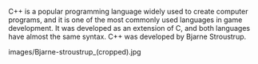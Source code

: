 C++ is a popular programming language widely used to create computer programs, and it is one of the most commonly used languages in game development. It was developed as an extension of C, and both languages have almost the same syntax. C++ was developed by Bjarne Stroustrup.

images/Bjarne-stroustrup_(cropped).jpg

